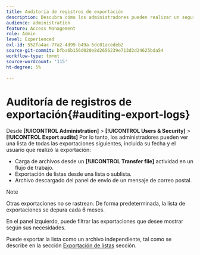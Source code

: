 ```yaml
---
title: Auditoría de registros de exportación
description: Descubra cómo los administradores pueden realizar un seguimiento de las exportaciones realizadas desde Adobe Campaign
audience: administration
feature: Access Management
role: Admin
level: Experienced
exl-id: 552fa4ac-77a2-4d99-b49a-5dc01acedeb2
source-git-commit: bfba6b156d020e8d2656239e713d2d24625bda54
workflow-type: tm+mt
source-wordcount: '115'
ht-degree: 5%

---
```


# Auditoría de registros de exportación{#auditing-export-logs}

Desde **[!UICONTROL Administration]** > **[!UICONTROL Users & Security]** > **[!UICONTROL Export audits]** Por lo tanto, los administradores pueden ver una lista de todas las exportaciones siguientes, incluida su fecha y el usuario que realizó la exportación:

* Carga de archivos desde un **[!UICONTROL Transfer file]** actividad en un flujo de trabajo.
* Exportación de listas desde una lista o sublista.
* Archivo descargado del panel de envío de un mensaje de correo postal.

>[!NOTE]
>
>Otras exportaciones no se rastrean. De forma predeterminada, la lista de exportaciones se depura cada 6 meses.

En el panel izquierdo, puede filtrar las exportaciones que desee mostrar según sus necesidades.

Puede exportar la lista como un archivo independiente, tal como se describe en la sección [Exportación de listas](../../automating/using/exporting-lists.md) sección.
